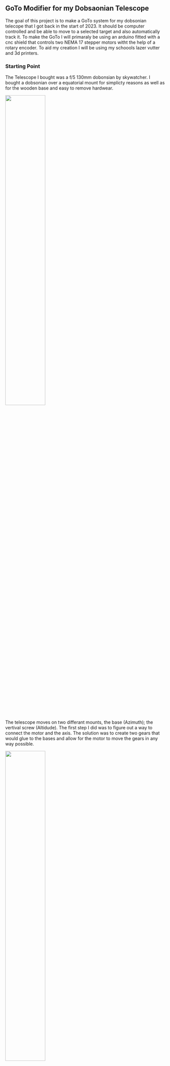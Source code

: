 ## GoTo Modifier for my Dobsaonian Telescope


The goal of this project is to make a GoTo system for my dobsonian telecope that I got back in the start of 2023. It should be computer controlled and be able to move to a selected target and also automatically track it. To make the GoTo I will primaraly be using an arduino fitted with a cnc shield that controls two NEMA 17 stepper motors witht the help of a rotary encoder. To aid my creation I will be using my schoools lazer vutter and 3d printers.








### Starting Point
The Telescope I bought was a f/5 130mm dobonsian by skywatcher. I bought a dobsonian over a equatorial mount for simplicty reasons as well as for the wooden base and easy to remove hardwear.

<img src="https://usa.all-startelescope.com/cdn/shop/products/S11710_Heritage150_LeftFront_1800x1800_3ac2cdd2-1c1b-43c0-9795-49c9df086e0c-sw_600x600.jpg?v=1645512990" width=50% height=50%>

The telescope moves on two differant mounts, the base (Azimuth); the vertival screw (Altidude). The first step I did was to figure out a way to connect the motor and the axis. The solution was to create two gears that would glue to the bases and allow for the motor to move the gears in any way possible. 

<img src="https://github.com/grahamwa/Go_To_Telescope/assets/88165698/33e6c0f1-e2ff-4fec-838b-c6da134f178a" width=50% height=50%>



### Arduinio Communication Unit

After some trial and error I found that I2C protical for arduino works the best to connect a rotary ecoder to and arduino with a cnc shield. Connecting the two board allowed me to start playing with slave and master programs eventually yielding workable code which uses the second ardunio to gather rotational inputs about the encoder. Currently at a button push it switches motors and turing left yeild a postive turn and right a negative turn. 


For housing I lazer cut I box from thin wood on the cutter, adding holes for cables and fans. 

